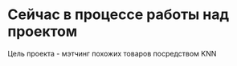 # Сейчас в процессе работы над проектом 

Цель проекта - мэтчинг похожих товаров посредством KNN 



